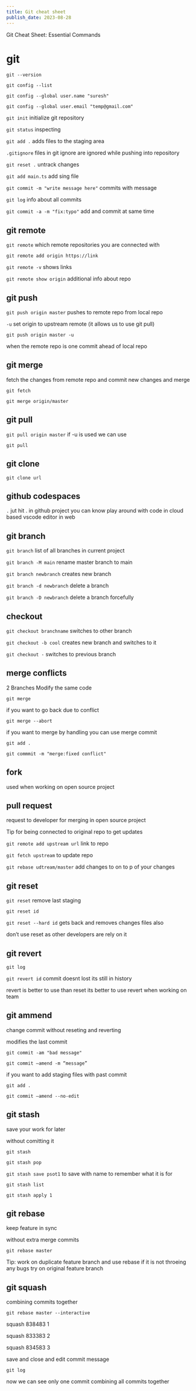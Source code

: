 ```yaml
---
title: Git cheat sheet
publish_date: 2023-08-28
---
```


Git Cheat Sheet: Essential Commands 

# git

`git --version`

`git config --list`  

`git config --global user.name "suresh"` 

`git config --global user.email "temp@gmail.com"`  

`git init` initialize git repository

`git status`  inspecting

`git add .`  adds files to the staging area

`.gitignore`  files in git ignore are ignored  while pushing into repository

`git reset .`   untrack changes

`git add main.ts` add sing file

`git commit -m "write message here"`  commits with message 

`git log` info about all commits

`git commit -a -m "fix:typo"`  add and commit at same time

## git remote

`git remote`  which remote repositories you are connected with

`git remote add origin https://link`  

`git remote -v`  shows links

`git remote show origin`  additional info about repo

## git push

`git push origin master`  pushes to remote repo from local repo

`-u` set origin to upstream remote (it allows us to use git pull)

`git push origin master -u` 

when the remote repo is one commit ahead of local repo

## git merge

fetch the changes from remote repo and commit new changes and merge

`git fetch`  

`git merge origin/master`  

## git pull

`git pull origin master`   if -u is used we can use

`git pull`   

## git clone

`git clone url`

## github codespaces

`.`  jut hit . in github project you can know play around with code in cloud based vscode editor in web

## git branch

`git branch` list of all branches in current project

`git branch -M main` rename master branch to main

`git branch newbranch` creates new branch

`git branch -d newbranch` delete a branch

`git branch -D newbranch` delete a branch forcefully

## checkout

`git checkout branchname`  switches to other branch

`git checkout -b cool`  creates new branch and switches to it

`git checkout -` switches to previous branch

## merge conflicts

2 Branches Modify the same code

`git merge`  

if you want to go back due to conflict

`git merge --abort`  

if you want to merge by handling you can use merge commit

`git add .` 

`git commmit -m "merge:fixed conflict"` 

## fork

used when working on open source project

## pull request

request to developer for merging in open source project

Tip for being connected to original repo to get updates

`git remote add upstream url`   link to repo

`git fetch upstream`  to update repo

`git rebase udtream/master`   add changes to on to p of your changes

## git reset

`git reset` remove last staging

`git reset id`  

`git reset --hard id`  gets back and removes changes files also

don’t use reset as other developers are rely on it

## git revert

`git log`  

`git revert id`  commit doesnt lost its still  in history 

revert is better to use than reset its better to use revert when working on team 

## git ammend

change commit without reseting and reverting

modifies the last commit

`git commit -am "bad message"`  

`git commit —amend -m “message”`  

if you want to add staging files with past commit 

`git add .`

`git commit —amend --no-edit`

## git stash

save your work for later

without comitting it

`git stash` 

`git stash pop`  

`git stash save psot1` to save with name to remember what it is for

`git stash list`  

`git stash apply 1` 

## git rebase

keep feature in sync

without extra merge commits

`git rebase master`   

Tip: work on duplicate feature branch and use rebase if it is not throeing any bugs try on original feature branch

## git squash

combining commits together

`git rebase master --interactive`  

squash 838483 1

squash 833383 2

squash 834583 3

save and close and edit commit message

`git log`  

now we can see only one commit combining all commits together




